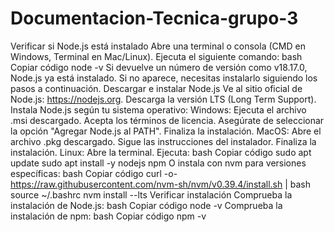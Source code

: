 # Documentacion-Tecnica-grupo-3
Verificar si Node.js está instalado
Abre una terminal o consola (CMD en Windows, Terminal en Mac/Linux).
Ejecuta el siguiente comando:
bash
Copiar código
node -v
Si devuelve un número de versión como v18.17.0, Node.js ya está instalado.
Si no aparece, necesitas instalarlo siguiendo los pasos a continuación.
Descargar e instalar Node.js
Ve al sitio oficial de Node.js: https://nodejs.org.
Descarga la versión LTS (Long Term Support).
Instala Node.js según tu sistema operativo:
Windows:
Ejecuta el archivo .msi descargado.
Acepta los términos de licencia.
Asegúrate de seleccionar la opción "Agregar Node.js al PATH".
Finaliza la instalación.
MacOS:
Abre el archivo .pkg descargado.
Sigue las instrucciones del instalador.
Finaliza la instalación.
Linux:
Abre la terminal.
Ejecuta:
bash
Copiar código
sudo apt update
sudo apt install -y nodejs npm
O instala con nvm para versiones específicas:
bash
Copiar código
curl -o- https://raw.githubusercontent.com/nvm-sh/nvm/v0.39.4/install.sh | bash
source ~/.bashrc
nvm install --lts
Verificar instalación
Comprueba la instalación de Node.js:
bash
Copiar código
node -v
Comprueba la instalación de npm:
bash
Copiar código
npm -v
